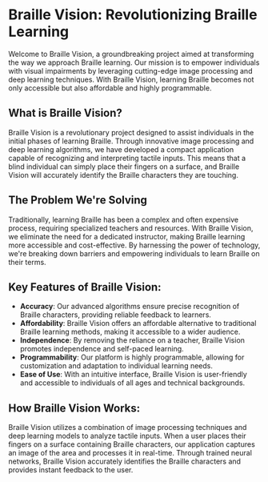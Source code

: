 
# Braille Vision: Revolutionizing Braille Learning

Welcome to Braille Vision, a groundbreaking project aimed at transforming the way we approach Braille learning. Our mission is to empower individuals with visual impairments by leveraging cutting-edge image processing and deep learning techniques. With Braille Vision, learning Braille becomes not only accessible but also affordable and highly programmable.

## What is Braille Vision?

Braille Vision is a revolutionary project designed to assist individuals in the initial phases of learning Braille. Through innovative image processing and deep learning algorithms, we have developed a compact application capable of recognizing and interpreting tactile inputs. This means that a blind individual can simply place their fingers on a surface, and Braille Vision will accurately identify the Braille characters they are touching.

## The Problem We're Solving

Traditionally, learning Braille has been a complex and often expensive process, requiring specialized teachers and resources. With Braille Vision, we eliminate the need for a dedicated instructor, making Braille learning more accessible and cost-effective. By harnessing the power of technology, we're breaking down barriers and empowering individuals to learn Braille on their terms.

## Key Features of Braille Vision:

- **Accuracy**: Our advanced algorithms ensure precise recognition of Braille characters, providing reliable feedback to learners.
- **Affordability**: Braille Vision offers an affordable alternative to traditional Braille learning methods, making it accessible to a wider audience.
- **Independence**: By removing the reliance on a teacher, Braille Vision promotes independence and self-paced learning.
- **Programmability**: Our platform is highly programmable, allowing for customization and adaptation to individual learning needs.
- **Ease of Use**: With an intuitive interface, Braille Vision is user-friendly and accessible to individuals of all ages and technical backgrounds.

## How Braille Vision Works:

Braille Vision utilizes a combination of image processing techniques and deep learning models to analyze tactile inputs. When a user places their fingers on a surface containing Braille characters, our application captures an image of the area and processes it in real-time. Through trained neural networks, Braille Vision accurately identifies the Braille characters and provides instant feedback to the user.


